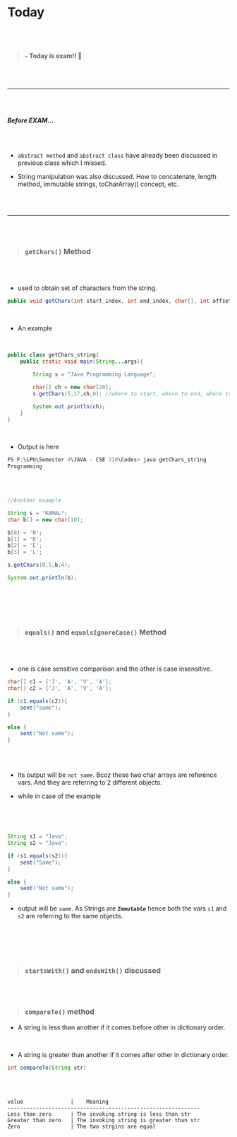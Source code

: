 # Today

<br>
<br>

> ####  - Today is exam!! :ghost:


<br>
<br>

---

<br>
<br>


___Before EXAM...___

<br>
<br>

- `abstract method` and `abstract class` have already been discussed in previous class which I missed.

- String manipulation was also discussed. How to concatenate, length method, immutable strings, toCharArray() concept, etc.

<br>
<br>

---

<br>
<br>

> ### `getChars()` Method

<br>
<br>

- used to obtain set of characters from the string.

```java
public void getChars(int start_index, int end_index, char[], int offset)
```

<br>

- An example

<br>

```java
public class getChars_string{
    public static void main(String...args){

        String s = "Java Programming Language";

        char[] ch = new char[20];
        s.getChars(5,17,ch,0); //where to start, where to end, where to copy, at which index to copy

        System.out.println(ch);
    }
}
```

<br>

- Output is here

```powershell
PS F:\LPU\Semester 4\JAVA - CSE 310\Codes> java getChars_string
Programming
```

<br>
<br>

```java
//Another example

String s = "KAMAL";
char b[] = new char[10];

b[0] = 'N';
b[1] = 'E';
b[2] = 'E';
b[3] = 'L';

s.getChars(0,5,b,4);

System.out.println(b);
```

<br>
<br>
<br>
<br>

> ### `equals()` and `equalsIgnoreCase()` Method

<br>
<br>

- one is case sensitive comparison and the other is case insensitive.

```java
char[] c1 = {'J', 'A', 'V', 'A'};
char[] c2 = {'J', 'A', 'V', 'A'};

if (c1.equals(c2)){
    sent("same");
}

else {
    sent("Not same");
}
```

<br>
<br>

- Its output will be `not same`. Bcoz these two char arrays are reference vars. And they are referring to 2 different objects.

- while in case of the example

<br>
<br>

```java

String s1 = "Java";
String s2 = "Java";

if (s1.equals(s2)){
    sent("Same");
} 

else {
    sent("Not same");
}
```

- output will be `same`. As Strings are ___`Immutable`___ hence both the vars `s1` and `s2` are referring to the same objects.

<br>
<br>
<br>
<br>

>### `startsWith()` and `endsWith()` discussed

<br>
<br>

>### `compareTo()` method

- A string is less than another if it comes before other in dictionary order.

<br>

- A string is greater than another if it comes after other in dictionary order.

```java
int compareTo(String str)
```

<br>
<br>


```
value               |    Meaning
-------------------------------------------------------------
Less than zero      | The invoking string is less than str
Greater than zero   | The invoking string is greater than str
Zero                | The two strgins are equal
```

